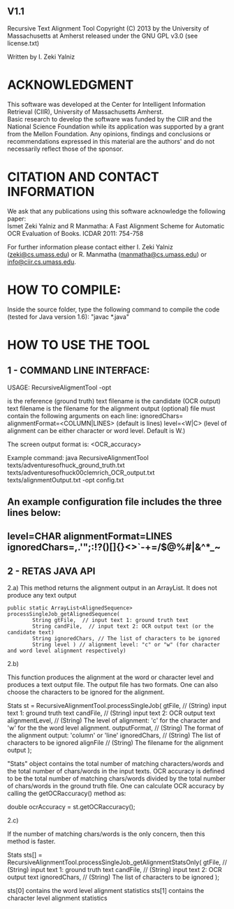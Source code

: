 V1.1
----
Recursive Text Alignment Tool Copyright (C) 2013 by the University of Massachusetts at Amherst released under the GNU  GPL v3.0 (see license.txt)

Written by I. Zeki Yalniz

ACKNOWLEDGMENT
==============
This software was developed at the Center for Intelligent Information Retrieval (CIIR), University of Massachusetts Amherst.  
Basic research to develop the software was funded by the CIIR and the National Science Foundation while its 
application was supported by a grant from the Mellon Foundation. Any opinions, findings and conclusions or recommendations expressed in this
material are the authors' and do not necessarily reflect those of the sponsor. 

CITATION AND CONTACT INFORMATION
================================
We ask that any publications using this software acknowledge the following paper:  
Ismet Zeki Yalniz and R Manmatha: A Fast Alignment Scheme for Automatic OCR Evaluation of Books. ICDAR 2011: 754-758

For further information please contact either 
I. Zeki Yalniz (zeki@cs.umass.edu) or R. Manmatha (manmatha@cs.umass.edu) or info@ciir.cs.umass.edu. 

HOW TO COMPILE:
===============
Inside the source folder, type the following command to compile the code (tested for Java version 1.6):
"javac *.java"

HOW TO USE THE TOOL
===================

1 - COMMAND LINE INTERFACE:
---------------------------

USAGE: RecursiveAligmentTool <refFilename> <candFilename> <outputFilename> -opt <configFile>

<refFilename> is the reference (ground truth) text filename
<candFilename> is the candidate (OCR output) text filename
<outputFilename> is the filename for the alignment output (optional)
<configFile> file must contain the following arguments on each line:
        ignoredChars=<listOfChars>
        alignmentFormat=<COLUMN|LINES> (default is lines)
        level=<W|C> (level of alignment can be either character or word level. Default is W.)

The screen output format is:
        <refFilename> <candFilename> <OCR_accuracy>

Example command: java RecursiveAlignmentTool texts/adventuresofhuck_ground_truth.txt texts/adventuresofhuck00clemrich_OCR_output.txt texts/alignmentOutput.txt -opt config.txt
		
An example configuration file includes the three lines below:
------------------------------
level=CHAR
alignmentFormat=LINES
ignoredChars=,.'";:!?()[]{}<>`-+=/\$@%#|&^*_~
------------------------------


2 - RETAS JAVA API
--------------------------
2.a)
This method returns the alignment output in an ArrayList. 
It does not produce any text output 
	
    public static ArrayList<AlignedSequence> processSingleJob_getAlignedSequence(
            String gtFile,  // input text 1: ground truth text
            String candFile,  // input text 2: OCR output text (or the candidate text)
            String ignoredChars, // The list of characters to be ignored
            String level ) // alignment level: "c" or "w" (for character and word level alignment respectively)    
	
2.b) 

This function produces the alignment at the word or character level and produces a text output file. 
The output file has two formats. One can also choose the characters to be ignored for the alignment. 

Stats st = RecursiveAlignmentTool.processSingleJob(
            gtFile,    // (String) input text 1: ground truth text
            candFile,  // (String) input text 2: OCR output text
            alignmentLevel,  // (String) The level of alignment: 'c' for the character and 'w' for the the word level alignment.
            outputFormat,    // (String) The format of the alignment output: 'column' or 'line' 
            ignoredChars, // (String) The list of characters to be ignored
            alignFile     //  (String) The filename for the alignment output
            );  		

"Stats" object contains the total number of matching characters/words and the total number of chars/words in the input texts. 
OCR accuracy is defined to be the total number of matching chars/words divided by the total number of chars/words in the ground truth file. 
One can calculate OCR accuracy by calling the getOCRaccuracy() method as:

double ocrAccuracy = st.getOCRaccuracy();  
 
2.c)  

If the number of matching chars/words is the only concern, then this method is faster. 

Stats sts[] = RecursiveAlignmentTool.processSingleJob_getAlignmentStatsOnly(
            gtFile,    // (String) input text 1: ground truth text
            candFile,  // (String) input text 2: OCR output text
            ignoredChars, // (String) The list of characters to be ignored
			);
			
sts[0] contains the word level alignment statistics
sts[1] contains the character level alignment statistics

 
